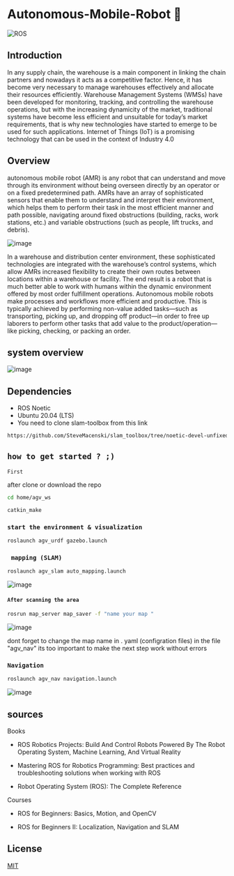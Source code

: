 # Autonomous-Mobile-Robot 🤖 
![ROS](https://img.shields.io/badge/ros-%230A0FF9.svg?style=for-the-badge&logo=ros&logoColor=white)

## Introduction

In any supply chain, the warehouse is a main component in linking the chain partners and nowadays it acts as a competitive factor. Hence, it has become very necessary to manage warehouses effectively and allocate their resources efficiently. Warehouse Management Systems (WMSs) have been developed for monitoring, tracking, and controlling the warehouse operations, but with the increasing dynamicity of the market, traditional systems have become less efficient and unsuitable for today’s market requirements, that is why new technologies have started to emerge to be used for such applications. Internet of Things (IoT) is a promising technology that can be used in the context of Industry 4.0 


## Overview

autonomous mobile robot (AMR) is any robot that can understand and move through its environment without being overseen directly by an operator or on a fixed predetermined path. AMRs have an array of sophisticated sensors that enable them to understand and interpret their environment, which helps them to perform their task in the most efficient manner and path possible, navigating around fixed obstructions (building, racks, work stations, etc.) and variable obstructions (such as people, lift trucks, and debris).

![image](https://user-images.githubusercontent.com/102316688/159974956-98630c5c-9937-4bf9-a49e-25a6c428007e.png)

In a warehouse and distribution center environment, these sophisticated technologies are integrated with the warehouse’s control systems, which allow AMRs increased flexibility to create their own routes between locations within a warehouse or facility. The end result is a robot that is much better able to work with humans within the dynamic environment offered by most order fulfillment operations.
Autonomous mobile robots make processes and workflows more efficient and productive. This is typically achieved by performing non-value added tasks—such as transporting, picking up, and dropping off product—in order to free up laborers to perform other tasks that add value to the product/operation—like picking, checking, or packing an order.

## system overview

![image](https://user-images.githubusercontent.com/102316688/159981328-37300b8f-15d4-4502-af29-50e9741f6e7c.png)

## Dependencies 

- ROS Noetic
- Ubuntu 20.04 (LTS)
- You need to clone slam-toolbox from this link
```bash 
https://github.com/SteveMacenski/slam_toolbox/tree/noetic-devel-unfixed 
```
## `how to get started ? ;)`

`First`


after clone or download the repo 

```bash
cd home/agv_ws
```

```bash
catkin_make
``` 

### `start the environment & visualization` 
```bash
roslaunch agv_urdf gazebo.launch
```
### ` mapping (SLAM)`

```bash
roslaunch agv_slam auto_mapping.launch
```
![image](https://user-images.githubusercontent.com/102316688/159980946-8e634a66-8949-4d25-bf24-cf42d50a5f3a.png)


#### `After scanning the area `
```bash
rosrun map_server map_saver -f "name your map "
```
![image](https://user-images.githubusercontent.com/102316688/159979678-dafff9fb-300b-4ff1-971e-942bc15cb74e.png)

dont forget to change the map name in . yaml (configration files) in the file "agv_nav" its too important to make the next step work without errors 


### `Navigation `
```bash
roslaunch agv_nav navigation.launch
```
![image](https://user-images.githubusercontent.com/102316688/159981103-ce3ce2f4-b8b5-4894-a2d8-48093b99b26d.png)

## sources 
Books 

- ROS Robotics Projects: Build And Control Robots Powered By The Robot Operating System, Machine Learning, And Virtual Reality

- Mastering ROS for Robotics Programming: Best practices and troubleshooting solutions when working with ROS 

- Robot Operating System (ROS): The Complete Reference

Courses 

- ROS for Beginners: Basics, Motion, and OpenCV 

- ROS for Beginners II: Localization, Navigation and SLAM

## License
[MIT](https://choosealicense.com/licenses/mit/)
